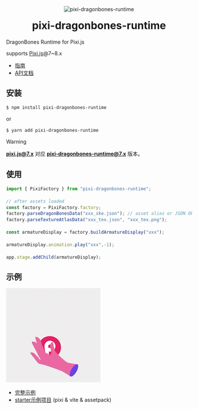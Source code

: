 <p style="text-align:center;" align="center">
    <picture align="center">
        <img align="center" alt="pixi-dragonbones-runtime" width="200" src="https://h1ve2.github.io/pixi-dragonbones-runtime/images/pic.png" />
    </picture>
    <div align="center" style="margin-top: -20px">
        <h1 style="border: none;">pixi-dragonbones-runtime</h1>
    </div>
</p>

DragonBones Runtime for Pixi.js

supports [Pixi.js](https://pixijs.com/)@7~8.x

- [指南](https://h1ve2.github.io/pixi-dragonbones-runtime/guide/)
- [API文档](https://h1ve2.github.io/pixi-dragonbones-runtime/api/8.x/)

## 安装
```sh [npm]
$ npm install pixi-dragonbones-runtime
```
or
```sh [yarn]
$ yarn add pixi-dragonbones-runtime
```
> [!WARNING]
> **pixi.js@7.x** 对应 **pixi-dragonbones-runtime@7.x** 版本。

## 使用
```ts
import { PixiFactory } from "pixi-dragonbones-runtime";

// after assets loaded
const factory = PixiFactory.factory;
factory.parseDragonBonesData("xxx_ske.json"); // asset alias or JSON Object 
factory.parseTextureAtlasData("xxx_tex.json", "xxx_tex.png");

const armatureDisplay = factory.buildArmatureDisplay("xxx");

armatureDisplay.animation.play("xxx",-1);

app.stage.addChild(armatureDisplay);

```
## 示例
![demo](https://github.com/h1ve2/pixi-dragonbones-runtime-starter/raw/main/preview.gif)

- [完整示例](https://h1ve2.github.io/pixi-dragonbones-runtime/guide/#demo)
- [starter示例项目](https://github.com/h1ve2/pixi-dragonbones-runtime-starter) (pixi & vite & assetpack)
